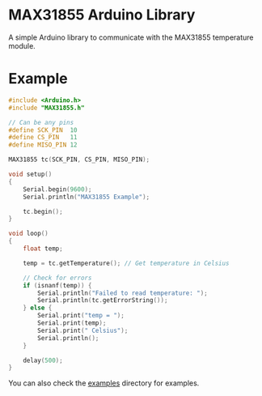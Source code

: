 # MAX31855 Arduino Library

A simple Arduino library to communicate with the MAX31855 temperature module.

# Example

```C++
#include <Arduino.h>
#include "MAX31855.h"

// Can be any pins
#define SCK_PIN  10
#define CS_PIN   11
#define MISO_PIN 12

MAX31855 tc(SCK_PIN, CS_PIN, MISO_PIN);

void setup()
{
    Serial.begin(9600);
    Serial.println("MAX31855 Example");

    tc.begin();
}

void loop()
{
    float temp;

    temp = tc.getTemperature(); // Get temperature in Celsius

    // Check for errors
    if (isnanf(temp)) {
        Serial.println("Failed to read temperature: "); 
        Serial.println(tc.getErrorString());
    } else {
        Serial.print("temp = ");
        Serial.print(temp);
        Serial.print(" Celsius");
        Serial.println();
    }

    delay(500);
}
```

You can also check the [examples](examples) directory for examples.